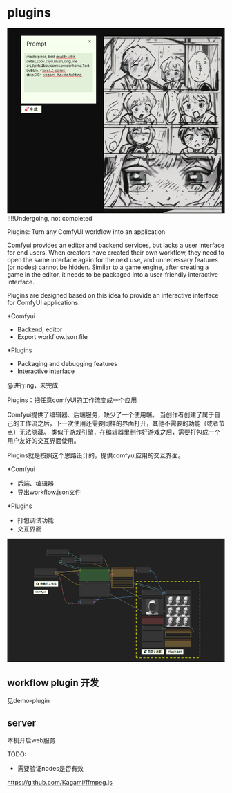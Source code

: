 # plugins
![-](./doc/640.png)
!!!!Undergoing, not completed

Plugins: Turn any ComfyUI workflow into an application

Comfyui provides an editor and backend services, but lacks a user interface for end users. When creators have created their own workflow, they need to open the same interface again for the next use, and unnecessary features (or nodes) cannot be hidden. Similar to a game engine, after creating a game in the editor, it needs to be packaged into a user-friendly interactive interface.

Plugins are designed based on this idea to provide an interactive interface for ComfyUI applications.


*Comfyui
- Backend, editor
- Export workflow.json file


*Plugins
- Packaging and debugging features
- Interactive interface


@进行ing，未完成

Plugins：把任意comfyUI的工作流变成一个应用

Comfyui提供了编辑器、后端服务，缺少了一个使用端。
当创作者创建了属于自己的工作流之后，下一次使用还需要同样的界面打开，其他不需要的功能（或者节点）无法隐藏。
类似于游戏引擎，在编辑器里制作好游戏之后，需要打包成一个用户友好的交互界面使用。

Plugins就是按照这个思路设计的，提供comfyui应用的交互界面。


*Comfyui
- 后端、编辑器
- 导出workflow.json文件


*Plugins
- 打包调试功能
- 交互界面

![-](./doc//2.png)


## workflow plugin 开发
见demo-plugin


## server
本机开启web服务


TODO:
- 需要验证nodes是否有效

https://github.com/Kagami/ffmpeg.js
